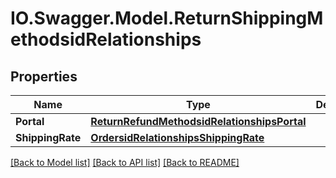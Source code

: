 # IO.Swagger.Model.ReturnShippingMethodsidRelationships
## Properties

Name | Type | Description | Notes
------------ | ------------- | ------------- | -------------
**Portal** | [**ReturnRefundMethodsidRelationshipsPortal**](ReturnRefundMethodsidRelationshipsPortal.md) |  | [optional] 
**ShippingRate** | [**OrdersidRelationshipsShippingRate**](OrdersidRelationshipsShippingRate.md) |  | [optional] 

[[Back to Model list]](../README.md#documentation-for-models) [[Back to API list]](../README.md#documentation-for-api-endpoints) [[Back to README]](../README.md)

